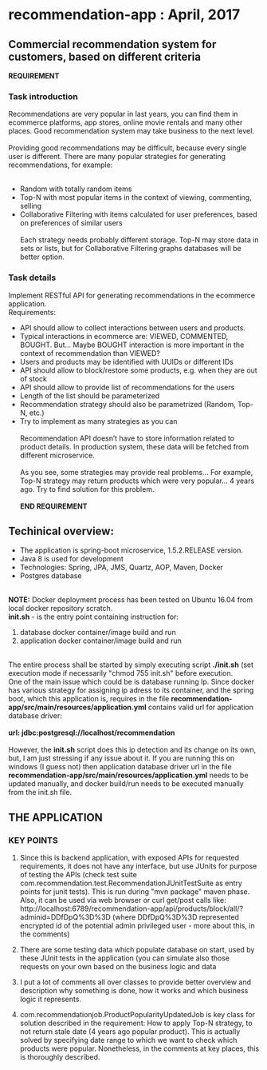 # recommendation-app : April, 2017
## Commercial recommendation system for customers, based on different criteria


**REQUIREMENT** <br />

### Task introduction

Recommendations are very popular in last years, you can find them in ecommerce platforms,
app stores, online movie rentals and many other places. Good recommendation system may
take business to the next level.
<br /><br />
Providing good recommendations may be difficult, because every single user is different. There
are many popular strategies for generating recommendations, for example:
<br /><br />
- Random with totally random items
- Top-N with most popular items in the context of viewing, commenting, selling
- Collaborative Filtering with items calculated for user preferences, based on preferences of
similar users
<br /><br />
Each strategy needs probably different storage. Top-N may store data in sets or lists, but for
Collaborative Filtering graphs databases will be better option.

### Task details

Implement RESTful API for generating recommendations in the ecommerce application.
<br />
Requirements:
<br />
- API should allow to collect interactions between users and products.
- Typical interactions in ecommerce are: VIEWED, COMMENTED, BOUGHT. But...
Maybe BOUGHT interaction is more important in the context of recommendation than
VIEWED?
- Users and products may be identified with UUIDs or different IDs
- API should allow to block/restore some products, e.g. when they are out of stock
- API should allow to provide list of recommendations for the users
- Length of the list should be parameterized
- Recommendation strategy should also be parametrized (Random, Top-N, etc.)
- Try to implement as many strategies as you can
<br /><br />
Recommendation API doesn’t have to store information related to product details. In
production system, these data will be fetched from different microservice.
<br /><br />
As you see, some strategies may provide real problems... For example, Top-N strategy may
return products which were very popular... 4 years ago. Try to find solution for this problem.
<br /><br />**END REQUIREMENT**

## Techinical overview:
 - The application is spring-boot microservice, 1.5.2.RELEASE version. 
 - Java 8 is used for development
 - Technologies: Spring, JPA, JMS, Quartz, AOP, Maven, Docker
 - Postgres database
 <br /><br />

**NOTE:** Docker deployment process has been tested on Ubuntu 16.04 from local docker repository scratch.<br />
**init.sh** - is the entry point containing instruction for:
1. database docker container/image build and run
2. application docker container/image build and run
<br /><br />

The entire process shall be started by simply executing script **./init.sh** (set execution mode if necessarily "chmod 755 init.sh" before execution.<br />
One of the main issue which could be is database running Ip. Since docker has various strategy for assigning ip adress to its container, and the spring boot, which this application is, requires in the file **recommendation-app/src/main/resources/application.yml** contains valid url for application database driver:    <br />     
    **url: jdbc:postgresql://localhost/recommendation**
 <br /><br />
However, the **init.sh** script does this ip detection and its change on its own, but, I am just stressing if any issue about it.
If you are running this on windows (I guess not) then application database driver url in the file **recommendation-app/src/main/resources/application.yml** needs to be updated manually, and docker build/run needs to be executed manually from the init.sh file.

## THE APPLICATION
### KEY POINTS

1. Since this is backend application, with exposed APIs for requested  requirements, it does not have any interface, but use JUnits for purpose of testing the APIs (check test suite  com.recommendation.test.RecommendationJUnitTestSuite as entry points for junit tests).
This is run during "mvn package" maven phase.<br />
Also, it can be used via web browser or curl get/post calls like:
http://localhost:6789/recommendation-app/api/products/block/all/?adminid=DDfDpQ%3D%3D (where DDfDpQ%3D%3D represented encrypted id of the potential admin privileged user - more about this, in the comments)

2. There are some testing data which populate database on start, used by these JUnit tests in the application (you can simulate also those requests on your own based on the business logic and data

3. I put a lot of comments all over classes to provide better overview and description why something is done, how it works and which business logic it represents.

4. com.recommendationjob.ProductPopularityUpdatedJob is key class for solution described in the requirement: How to apply Top-N strategy, to not return stale date (4 years ago popular product). This is actually solved by specifying date range to which we want to check which products were popular. Nonetheless, in the comments at key places, this is thoroughly described.
